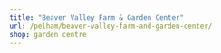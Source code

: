```yaml
---
title: "Beaver Valley Farm & Garden Center"
url: /pelham/beaver-valley-farm-and-garden-center/
shop: garden centre
---
```

